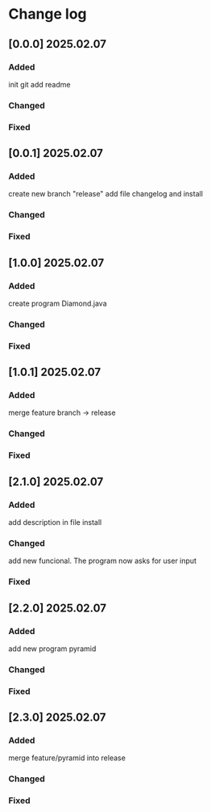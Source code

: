 # Change log

## [0.0.0] 2025.02.07

### Added
init git add readme
### Changed

### Fixed


## [0.0.1] 2025.02.07

### Added
create new branch "release"
add file changelog and install
### Changed

### Fixed


## [1.0.0] 2025.02.07

### Added
create program Diamond.java
### Changed

### Fixed


## [1.0.1] 2025.02.07

### Added
merge feature branch -> release
### Changed

### Fixed


## [2.1.0] 2025.02.07

### Added
add description in file install
### Changed
add new funcional. The program now asks for user input
### Fixed

## [2.2.0] 2025.02.07

### Added
add new program pyramid
### Changed

### Fixed


## [2.3.0] 2025.02.07

### Added
merge feature/pyramid into release
### Changed

### Fixed

